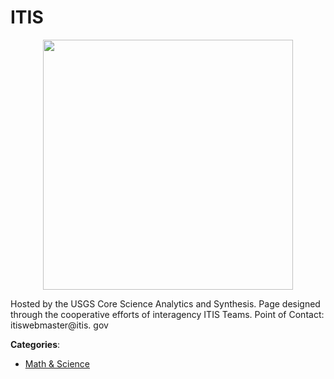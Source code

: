 # ITIS
<p align="center">
    <img width="400" src="https://raw.githubusercontent.com/apis-list/apis-list/apis/itis/logo_256x256.png" />
</p>

Hosted by the USGS Core Science Analytics and Synthesis.  Page designed through the cooperative efforts of interagency ITIS Teams. Point of Contact: itiswebmaster@itis. gov



**Categories**:
- [Math & Science](https://github.com/apis-list/apis-list#math-and-science)




